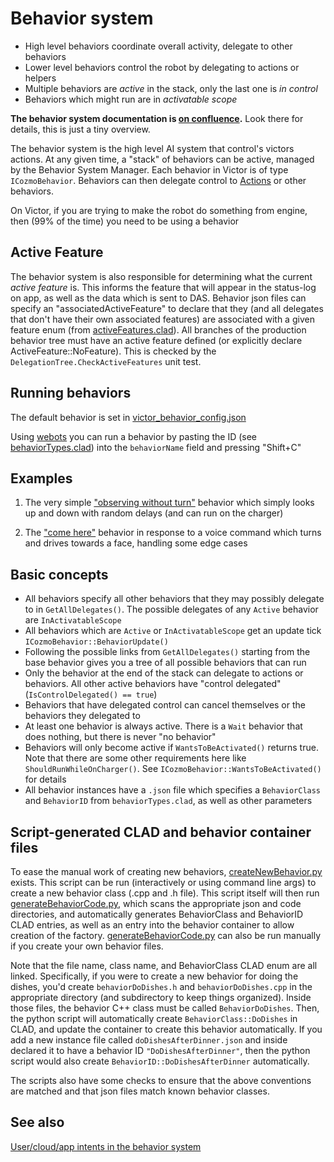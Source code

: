 # Behavior system

* High level behaviors coordinate overall activity, delegate to other behaviors
* Lower level behaviors control the robot by delegating to actions or helpers
* Multiple behaviors are *active* in the stack, only the last one is *in control*
* Behaviors which might run are in *activatable scope* 

**The behavior system documentation is [on confluence](https://ankiinc.atlassian.net/wiki/spaces/CBS/overview).**
Look there for details, this is just a tiny overview.

The behavior system is the high level AI system that control's victors actions. At any given time, a "stack"
of behaviors can be active, managed by the Behavior System Manager. Each behavior in Victor is of type
`ICozmoBehavior`. Behaviors can then delegate control to [Actions](actions.md) or other behaviors.

On Victor, if you are trying to make the robot do something from engine, then (99% of the time) you need to be
using a behavior

## Active Feature

The behavior system is also responsible for determining what the current _active feature_ is. This informs the
feature that will appear in the status-log on app, as well as the data which is sent to DAS. Behavior json
files can specify an "associatedActiveFeature" to declare that they (and all delegates that don't have their
own associated features) are associated with a given feature enum (from
[activeFeatures.clad](/clad/src/clad/types/behaviorComponent/activeFeatures.clad)). All branches of the
production behavior tree must have an active feature defined (or explicitly declare
ActiveFeature::NoFeature). This is checked by the `DelegationTree.CheckActiveFeatures` unit test.

## Running behaviors

The default behavior is set in [victor_behavior_config.json](/resources/config/engine/behaviorComponent/victor_behavior_config.json)

Using [webots](/simulator/README.md) you can run a behavior by pasting the ID (see
[behaviorTypes.clad](../../clad/src/clad/types/behaviorComponent/behaviorTypes.clad)) into the `behaviorName`
field and pressing "Shift+C"

## Examples

1. The very simple ["observing without turn"](/engine/aiComponent/behaviorComponent/behaviors/observing/behaviorObservingWithoutTurn.h) behavior
   which simply looks up and down with random delays (and can run on the charger)

2. The ["come here"](/engine/aiComponent/behaviorComponent/behaviors/victor/behaviorComeHere.h) behavior
   in response to a voice command which turns and drives towards a face, handling some edge cases
   
## Basic concepts

* All behaviors specify all other behaviors that they may possibly delegate to in `GetAllDelegates()`. The possible delegates of any `Active` behavior are `InActivatableScope`
* All behaviors which are `Active` or `InActivatableScope` get an update tick `ICozmoBehavior::BehaviorUpdate()`
* Following the possible links from `GetAllDelegates()` starting from the base behavior gives you a tree of all possible behaviors that can run
* Only the behavior at the end of the stack can delegate to actions or behaviors. All other active behaviors have "control delegated" (`IsControlDelegated() == true`)
* Behaviors that have delegated control can cancel themselves or the behaviors they delegated to
* At least one behavior is always active. There is a `Wait` behavior that does nothing, but there is never "no behavior"
* Behaviors will only become active if `WantsToBeActivated()` returns true. Note that there are some other requirements here like `ShouldRunWhileOnCharger()`. See
  `ICozmoBehavior::WantsToBeActivated()` for details
* All behavior instances have a `.json` file which specifies a `BehaviorClass` and `BehaviorID` from `behaviorTypes.clad`, as well as other parameters

## Script-generated CLAD and behavior container files

To ease the manual work of creating new behaviors, [createNewBehavior.py](/tools/ai/createNewBehavior.py)
exists. This script can be run (interactively or using command line args) to create a new behavior class (.cpp
and .h file). This script itself will then run [generateBehaviorCode.py](/tools/ai/generateBehaviorCode.py),
which scans the appropriate json and code directories, and automatically generates BehaviorClass and
BehaviorID CLAD entries, as well as an entry into the behavior container to allow creation of the
factory. [generateBehaviorCode.py](/tools/ai/generateBehaviorCode.py) can also be run manually if you create
your own behavior files.

Note that the file name, class name, and BehaviorClass CLAD enum are all linked. Specifically, if you were to
create a new behavior for doing the dishes, you'd create `behaviorDoDishes.h` and `behaviorDoDishes.cpp` in
the appropriate directory (and subdirectory to keep things organized). Inside those files, the behavior C++
class must be called `BehaviorDoDishes`. Then, the python script will automatically create
`BehaviorClass::DoDishes` in CLAD, and update the container to create this behavior automatically. If you add
a new instance file called `doDishesAfterDinner.json` and inside declared it to have a behavior ID
`"DoDishesAfterDinner"`, then the python script would also create `BehaviorID::DoDishesAfterDinner`
automatically.

The scripts also have some checks to ensure that the above conventions are matched and that json files match
known behavior classes.

## See also

[User/cloud/app intents in the behavior system](/docs/architecture/behaviors_intents.md)
